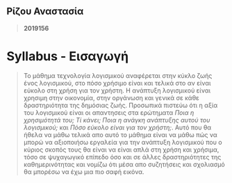 ## **Ρίζου Αναστασία**

> **2019156**

# Syllabus - Εισαγωγή

> Το μάθημα τεχνολογία λογισμικού αναφέρεται στην κύκλο ζωής ένος λογισμικού, στο πόσο χρήσιμο είναι και τελικά στο αν είναι εύκολο στη χρήση για τον χρήστη. Η ανάπτυξη λογισμικού είναι χρησιμη στην οικονομία, στην οργάνωση και γενικά σε κάθε δραστηριότητα της δημόσιας ζωής. Προσωπικά πιστεύω ότι η αξία του λογισμικού είναι οι απαντησεις στα ερώτηματα *Ποια η χρησιμότητά του; Τί κάνει; Ποια η ανάγκη ανάπτυξης αυτού του λογισμικού;* και *Πόσο εύκολο είναι για τον χρήστη;*. Αυτό που θα ήθελα να μάθω τελικά απο αυτό το μάθημα είναι να μάθω πώς να μπορώ να αξιοποιήσω εργαλεία για την ανάπτυξη λογισμικού που ο κύριος σκοπός τους θα είναι να είναι απλά στη χρήση και χρήσιμα, τόσο σε ψυχαγωγικό επίπεδο όσο και σε άλλες δραστηριότητες της καθημερινότητας και νομίζω ότι μέσα απο συζητήσεις και σχολιασμό θα μπορέσω να έχω μια πιο σαφή εικόνα. 
